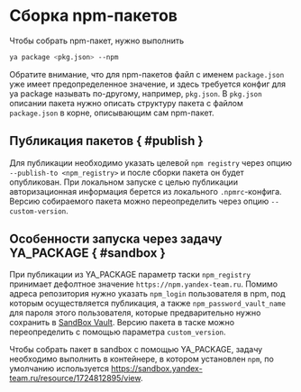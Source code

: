 # Сборка npm-пакетов
Чтобы собрать npm-пакет, нужно выполнить
```bash
ya package <pkg.json> --npm
```
Обратите внимание, что для npm-пакетов файл с именем `package.json` уже имеет предопределенное значение, и здесь требуется конфиг для ya package называть по-другому, например, `pkg.json`.
В `pkg.json` описании пакета нужно описать структуру пакета с файлом `package.json` в корне, описывающим сам npm-пакет.

## Публикация пакетов  { #publish }
Для публикации необходимо указать целевой `npm registry` через опцию ```--publish-to <npm_registry>``` и после сборки пакета он будет опубликован.
При локальном запуске с целью публикации авторизационная информация берется из локального `.npmrc`-конфига. Версию собираемого пакета можно переопределить через опцию `--custom-version`.

## Особенности запуска через задачу YA_PACKAGE { #sandbox }
При публикации из YA_PACKAGE параметр таски `npm_registry` принимает дефолтное значение `https://npm.yandex-team.ru`.
Помимо адреса репозитория нужно указать `npm_login` пользователя в npm, под которым осуществляется публикация, а также `npm_password_vault_name` для пароля этого пользователя, которые предварительно нужно сохранить в [SandBox Vault](https://sandbox.yandex-team.ru/admin/vault).
Версию пакета в таске можно переопределить с помощью параметра `custom_version`.

Чтобы собрать пакет в sandbox с помощью YA_PACKAGE, задачу необходимо выполнить в контейнере, в котором установлен `npm`, по умолчанию используется https://sandbox.yandex-team.ru/resource/1724812895/view.
